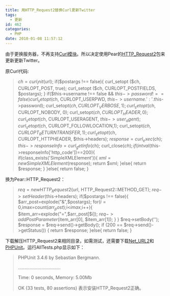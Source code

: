 ```yaml
---
title: 用HTTP_Request2替换Curl更新Twitter
tags:
  - 更新
id: 462
categories:
  - PHP
date: 2010-01-08 11:57:12
---
```


由于更换服务器，不再支持[Curl模块](http://www.php.net/manual/en/ref.curl.php)。所以决定使用Pear的[HTTP_Request2](http://pear.php.net/manual/en/package.http.http-request2.intro.php)包来更新更新Twitter。

原Curl代码:
> $ch = curl_init($url);
>         if($postargs !== false){
>             curl_setopt ($ch, CURLOPT_POST, true);
>             curl_setopt ($ch, CURLOPT_POSTFIELDS, $postargs);
>         }
>         if($this->username !== false && $this->password !== false)
>             curl_setopt($ch, CURLOPT_USERPWD, $this->username.':'.$this->password);
>         curl_setopt($ch, CURLOPT_VERBOSE, 1);
>         curl_setopt($ch, CURLOPT_NOBODY, 0);
>         curl_setopt($ch, CURLOPT_HEADER, 0);
>         curl_setopt($ch, CURLOPT_USERAGENT, $this->user_agent);
>         curl_setopt($ch, CURLOPT_FOLLOWLOCATION,1);
>         curl_setopt($ch, CURLOPT_RETURNTRANSFER, 1);
>         curl_setopt($ch, CURLOPT_HTTPHEADER, $this->headers);
>         $response = curl_exec($ch);
>         $this->responseInfo=curl_getinfo($ch);
>         curl_close($ch);
>         if(intval($this->responseInfo['http_code'])==200){
>             if(class_exists('SimpleXMLElement')){
>                 $xml = new SimpleXMLElement($response);
>                 return $xml;
>             }else{
>                 return $response;
>             }
>         }else{
>             return false;
>         }

换为Pear::HTTP_Request2：
> $req = new HTTP_Request2($url, HTTP_Request2::METHOD_GET);
>     		$req->setHeader($this->headers);
>     		if($postargs !== false){
> 	    		$arr_post=explode("&",$postargs);
> 	    		for($i=0,$imax=count($arr_post);$i<$imax;$i++){
> 	    			$item_arr=explode("=",$arr_post[$i]);
> 	        	$req->addPostParameter($item_arr[0], $item_arr[1]);
> 	        }
>         }
>         $req->setBody('');
>     	$response = $req->send()->getBody();
>     	if (200 == $req->send()->getStatus()) {
>                 return $response;
>         }else{
>                  return false;
>         }

下载解压HTTP_Request2来相同目录，如需测试，还需要下载[Net_URL2](http://pear.php.net/package/Net_URL2)和[PHPUnit](http://www.phpunit.de/)。运行AllTests.php显示如下：
> PHPUnit 3.4.6 by Sebastian Bergmann.
> 
> .................................
> 
> Time: 0 seconds, Memory: 5.00Mb
> 
> OK (33 tests, 80 assertions)
表示安装HTTP_Request2正确。